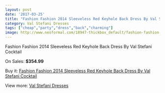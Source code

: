 ```yaml
---
layout: post
date: '2017-03-25'
title: "Fashion Fashion 2014 Sleeveless Red Keyhole Back Dress By Val Stefani Cocktail"
category: Val Stefani Dresses
tags: ["cheap","party","dress","back","charming"]
image: http://www.neoformal.com/18947-thickbox_default/fashion-fashion-2014-sleeveless-red-keyhole-back-dress-by-val-stefani-cocktail.jpg
---
```

Fashion Fashion 2014 Sleeveless Red Keyhole Back Dress By Val Stefani Cocktail

On Sales: **$354.99**
<a href="https://www.neoformal.com/en/val-stefani-dresses/6051-fashion-fashion-2014-sleeveless-red-keyhole-back-dress-by-val-stefani-cocktail.html"><amp-img layout="responsive" width="600" height="600" src="//www.neoformal.com/18947-thickbox_default/fashion-fashion-2014-sleeveless-red-keyhole-back-dress-by-val-stefani-cocktail.jpg" alt="Fashion Fashion 2014 Sleeveless Red Keyhole Back Dress By Val Stefani Cocktail 0" /></a>
<a href="https://www.neoformal.com/en/val-stefani-dresses/6051-fashion-fashion-2014-sleeveless-red-keyhole-back-dress-by-val-stefani-cocktail.html"><amp-img layout="responsive" width="600" height="600" src="//www.neoformal.com/18948-thickbox_default/fashion-fashion-2014-sleeveless-red-keyhole-back-dress-by-val-stefani-cocktail.jpg" alt="Fashion Fashion 2014 Sleeveless Red Keyhole Back Dress By Val Stefani Cocktail 1" /></a>
<a href="https://www.neoformal.com/en/val-stefani-dresses/6051-fashion-fashion-2014-sleeveless-red-keyhole-back-dress-by-val-stefani-cocktail.html"><amp-img layout="responsive" width="600" height="600" src="//www.neoformal.com/18949-thickbox_default/fashion-fashion-2014-sleeveless-red-keyhole-back-dress-by-val-stefani-cocktail.jpg" alt="Fashion Fashion 2014 Sleeveless Red Keyhole Back Dress By Val Stefani Cocktail 2" /></a>

Buy it: [Fashion Fashion 2014 Sleeveless Red Keyhole Back Dress By Val Stefani Cocktail](https://www.neoformal.com/en/val-stefani-dresses/6051-fashion-fashion-2014-sleeveless-red-keyhole-back-dress-by-val-stefani-cocktail.html "Fashion Fashion 2014 Sleeveless Red Keyhole Back Dress By Val Stefani Cocktail")

View more: [Val Stefani Dresses](https://www.neoformal.com/en/77-val-stefani-dresses "Val Stefani Dresses")